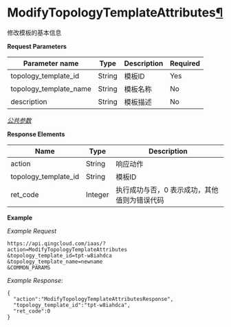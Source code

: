 ---
---

# ModifyTopologyTemplateAttributes[¶](#modifytopologytemplateattributes "永久链接至标题")

修改模板的基本信息

**Request Parameters**

| Parameter name | Type | Description | Required |
| --- | --- | --- | --- |
| topology_template_id | String | 模板ID | Yes |
| topology_template_name | String | 模板名称 | No |
| description | String | 模板描述 | No |

[_公共参数_](../../common/parameters.html#api-common-parameters)

**Response Elements**

| Name | Type | Description |
| --- | --- | --- |
| action | String | 响应动作 |
| topology_template_id | String | 模板ID |
| ret_code | Integer | 执行成功与否，0 表示成功，其他值则为错误代码 |

**Example**

_Example Request_

```
https://api.qingcloud.com/iaas/?action=ModifyTopologyTemplateAttributes
&topology_template_id=tpt-w8iahdca
&topology_template_name=newname
&COMMON_PARAMS
```

_Example Response_:

```
{
  "action":"ModifyTopologyTemplateAttributesResponse",
  "topology_template_id":"tpt-w8iahdca",
  "ret_code":0
}
```
